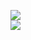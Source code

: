 [![](https://img.shields.io/badge/Made%20With-Github%20Spray-lightgrey.svg?style=for-the-badge&logo=github)](https://github.com/Annihil/github-spray#147)  
[![](https://i.imgur.com/2DrTn0Z.gif)](https://github.com/Annihil/github-spray)
